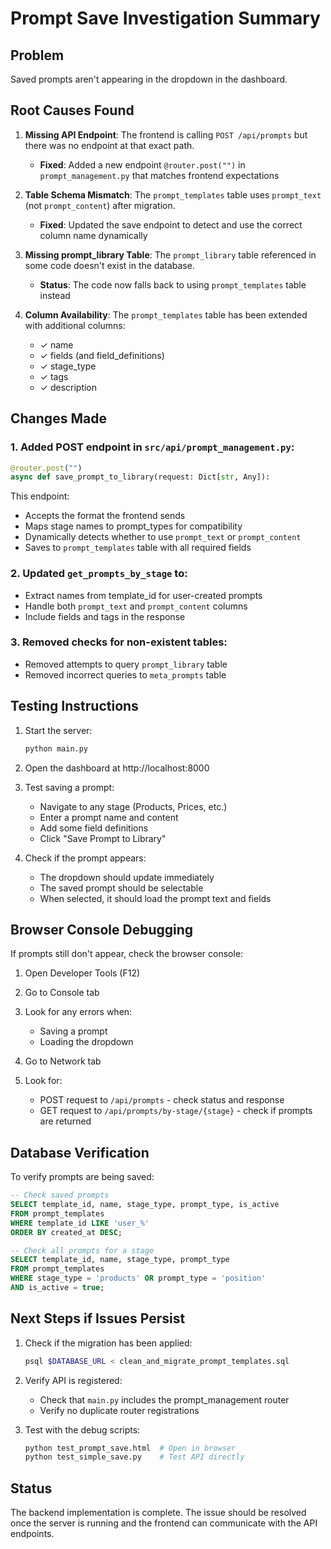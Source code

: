 # Prompt Save Investigation Summary

## Problem
Saved prompts aren't appearing in the dropdown in the dashboard.

## Root Causes Found

1. **Missing API Endpoint**: The frontend is calling `POST /api/prompts` but there was no endpoint at that exact path.
   - **Fixed**: Added a new endpoint `@router.post("")` in `prompt_management.py` that matches frontend expectations

2. **Table Schema Mismatch**: The `prompt_templates` table uses `prompt_text` (not `prompt_content`) after migration.
   - **Fixed**: Updated the save endpoint to detect and use the correct column name dynamically

3. **Missing prompt_library Table**: The `prompt_library` table referenced in some code doesn't exist in the database.
   - **Status**: The code now falls back to using `prompt_templates` table instead

4. **Column Availability**: The `prompt_templates` table has been extended with additional columns:
   - ✓ name
   - ✓ fields (and field_definitions)
   - ✓ stage_type
   - ✓ tags
   - ✓ description

## Changes Made

### 1. Added POST endpoint in `src/api/prompt_management.py`:
```python
@router.post("")
async def save_prompt_to_library(request: Dict[str, Any]):
```
This endpoint:
- Accepts the format the frontend sends
- Maps stage names to prompt_types for compatibility
- Dynamically detects whether to use `prompt_text` or `prompt_content`
- Saves to `prompt_templates` table with all required fields

### 2. Updated `get_prompts_by_stage` to:
- Extract names from template_id for user-created prompts
- Handle both `prompt_text` and `prompt_content` columns
- Include fields and tags in the response

### 3. Removed checks for non-existent tables:
- Removed attempts to query `prompt_library` table
- Removed incorrect queries to `meta_prompts` table

## Testing Instructions

1. Start the server:
   ```bash
   python main.py
   ```

2. Open the dashboard at http://localhost:8000

3. Test saving a prompt:
   - Navigate to any stage (Products, Prices, etc.)
   - Enter a prompt name and content
   - Add some field definitions
   - Click "Save Prompt to Library"

4. Check if the prompt appears:
   - The dropdown should update immediately
   - The saved prompt should be selectable
   - When selected, it should load the prompt text and fields

## Browser Console Debugging

If prompts still don't appear, check the browser console:

1. Open Developer Tools (F12)
2. Go to Console tab
3. Look for any errors when:
   - Saving a prompt
   - Loading the dropdown
   
4. Go to Network tab
5. Look for:
   - POST request to `/api/prompts` - check status and response
   - GET request to `/api/prompts/by-stage/{stage}` - check if prompts are returned

## Database Verification

To verify prompts are being saved:

```sql
-- Check saved prompts
SELECT template_id, name, stage_type, prompt_type, is_active 
FROM prompt_templates 
WHERE template_id LIKE 'user_%' 
ORDER BY created_at DESC;

-- Check all prompts for a stage
SELECT template_id, name, stage_type, prompt_type 
FROM prompt_templates 
WHERE stage_type = 'products' OR prompt_type = 'position'
AND is_active = true;
```

## Next Steps if Issues Persist

1. Check if the migration has been applied:
   ```bash
   psql $DATABASE_URL < clean_and_migrate_prompt_templates.sql
   ```

2. Verify API is registered:
   - Check that `main.py` includes the prompt_management router
   - Verify no duplicate router registrations

3. Test with the debug scripts:
   ```bash
   python test_prompt_save.html  # Open in browser
   python test_simple_save.py    # Test API directly
   ```

## Status
The backend implementation is complete. The issue should be resolved once the server is running and the frontend can communicate with the API endpoints.